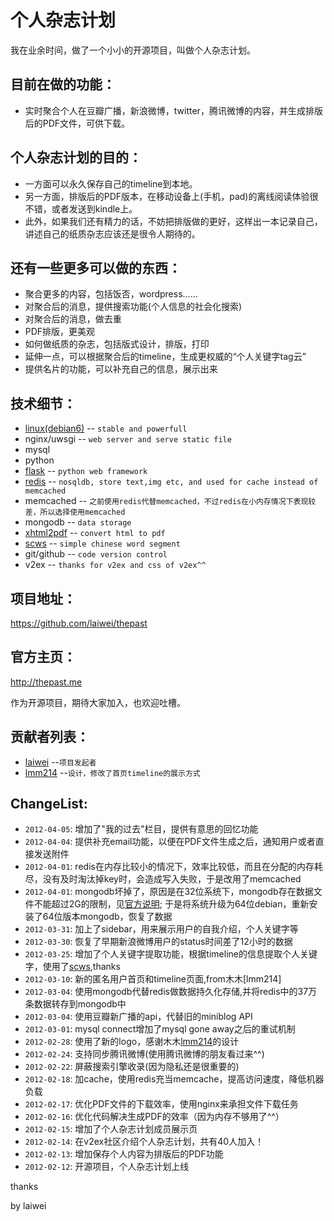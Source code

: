 个人杂志计划
=============

我在业余时间，做了一个小小的开源项目，叫做个人杂志计划。

目前在做的功能：
-------

* 实时聚合个人在豆瓣广播，新浪微博，twitter，腾讯微博的内容，并生成排版后的PDF文件，可供下载。

个人杂志计划的目的：
-------

* 一方面可以永久保存自己的timeline到本地。
* 另一方面，排版后的PDF版本，在移动设备上(手机，pad)的离线阅读体验很不错，或者发送到kindle上。
* 此外，如果我们还有精力的话，不妨把排版做的更好，这样出一本记录自己，讲述自己的纸质杂志应该还是很令人期待的。

还有一些更多可以做的东西：
-------

* 聚合更多的内容，包括饭否，wordpress……
* 对聚合后的消息，提供搜索功能(个人信息的社会化搜索)
* 对聚合后的消息，做去重
* PDF排版，更美观
* 如何做纸质的杂志，包括版式设计，排版，打印
* 延伸一点，可以根据聚合后的timeline，生成更权威的“个人关键字tag云”
* 提供名片的功能，可以补充自己的信息，展示出来

技术细节：
-------

* [linux(debian6)](http://debian.org) -- `stable and powerfull`
* nginx/uwsgi -- `web server and serve static file`
* mysql
* python
* [flask](http://flask.pocoo.org) -- `python web framework`
* [redis](http://redis.io) -- `nosqldb, store text,img etc, and used for cache instead of memcached`
* memcached -- `之前使用redis代替memcached，不过redis在小内存情况下表现较差，所以选择使用memcached`
* mongodb -- `data storage`
* [xhtml2pdf](https://github.com/chrisglass/xhtml2pdf) -- `convert html to pdf`
* [scws](http://www.ftphp.com/scws) -- `simple chinese word segment`
* git/github -- `code version control`
* v2ex -- `thanks for v2ex and css of v2ex^^`

项目地址：
-------

https://github.com/laiwei/thepast

官方主页： 
-------

http://thepast.me


作为开源项目，期待大家加入，也欢迎吐槽。

贡献者列表：
-------
* [laiwei](https://github.com/laiwei) --`项目发起者` 
* [lmm214](https://github.com/lmm214) --`设计，修改了首页timeline的展示方式` 


ChangeList:
-------
* `2012-04-05`: 增加了"我的过去"栏目，提供有意思的回忆功能
* `2012-04-04`: 提供补充email功能，以便在PDF文件生成之后，通知用户或者直接发送附件
* `2012-04-01`: redis在内存比较小的情况下，效率比较低，而且在分配的内存耗尽，没有及时淘汰掉key时，会造成写入失败，于是改用了memcached
* `2012-04-01`: mongodb坏掉了，原因是在32位系统下，mongodb存在数据文件不能超过2G的限制，见[官方说明](http://blog.mongodb.org/post/137788967/32-bit-limitations); 于是将系统升级为64位debian，重新安装了64位版本mongodb，恢复了数据
* `2012-03-31`: 加上了sidebar，用来展示用户的自我介绍，个人关键字等
* `2012-03-30`: 恢复了早期新浪微博用户的status时间差了12小时的数据
* `2012-03-25`: 增加了个人关键字提取功能，根据timeline的信息提取个人关键字，使用了[scws](http://www.ftphp.com/scws/),thanks
* `2012-03-10`: 新的匿名用户首页和timeline页面,from木木[lmm214]
* `2012-03-04`: 使用mongodb代替redis做数据持久化存储,并将redis中的37万条数据转存到mongodb中
* `2012-03-04`: 使用豆瓣新广播的api，代替旧的miniblog API
* `2012-03-01`: mysql connect增加了mysql gone away之后的重试机制
* `2012-02-28`: 使用了新的logo，感谢木木[lmm214](https://github.com/lmm214)的设计
* `2012-02-24`: 支持同步腾讯微博(使用腾讯微博的朋友看过来^^)
* `2012-02-22`: 屏蔽搜索引擎收录(因为隐私还是很重要的)
* `2012-02-18`: 加cache，使用redis充当memcache，提高访问速度，降低机器负载
* `2012-02-17`: 优化PDF文件的下载效率，使用nginx来承担文件下载任务
* `2012-02-16`: 优化代码解决生成PDF的效率（因为内存不够用了^^）
* `2012-02-15`: 增加了个人杂志计划成员展示页
* `2012-02-14`: 在v2ex社区介绍个人杂志计划，共有40人加入！
* `2012-02-13`: 增加保存个人内容为排版后的PDF功能
* `2012-02-12`: 开源项目，个人杂志计划上线

thanks

by laiwei
